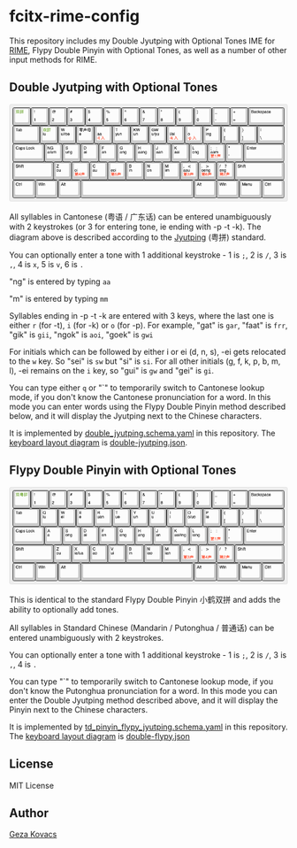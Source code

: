 # fcitx-rime-config

This repository includes my Double Jyutping with Optional Tones IME for [RIME](https://rime.im/), Flypy Double Pinyin with Optional Tones, as well as a number of other input methods for RIME.

## Double Jyutping with Optional Tones

![](double-jyutping.png)

All syllables in Cantonese (粤语 / 广东话) can be entered unambiguously with 2 keystrokes (or 3 for entering tone, ie ending with -p -t -k). The diagram above is described according to the [Jyutping](https://en.wikipedia.org/wiki/Jyutping) (粤拼) standard.

You can optionally enter a tone with 1 additional keystroke - 1 is `;`, 2 is `/`, 3 is `,`, 4 is `x`, 5 is `v`, 6 is `.`

"ng" is entered by typing `aa`

"m" is entered by typing `mm`

Syllables ending in -p -t -k are entered with 3 keys, where the last one is either `r` (for -t), `i` (for -k) or `o` (for -p). For example, "gat" is `gar`, "faat" is `frr`, "gik" is `gii`, "ngok" is `aoi`, "goek" is `gwi`

For initials which can be followed by either i or ei (d, n, s), -ei gets relocated to the `w` key. So "sei" is `sw` but "si" is `si`. For all other initials (g, f, k, p, b, m, l), -ei remains on the `i` key, so "gui" is `gw` and "gei" is `gi`.

You can type either `q` or "\`" to temporarily switch to Cantonese lookup mode, if you don't know the Cantonese pronunciation for a word. In this mode you can enter words using the Flypy Double Pinyin method described below, and it will display the Jyutping next to the Chinese characters.

It is implemented by [double_jyutping.schema.yaml](https://github.com/gkovacs/fcitx-rime-config/blob/master/double_jyutping.schema.yaml) in this repository. The [keyboard layout diagram](http://www.keyboard-layout-editor.com/) is [double-jyutping.json](https://github.com/gkovacs/fcitx-rime-config/blob/master/double-jyutping.json).

## Flypy Double Pinyin with Optional Tones

![](double-flypy.png)

This is identical to the standard Flypy Double Pinyin 小鹤双拼 and adds the ability to optionally add tones.

All syllables in Standard Chinese (Mandarin / Putonghua / 普通话) can be entered unambiguously with 2 keystrokes.

You can optionally enter a tone with 1 additional keystroke - 1 is `;`, 2 is `/`, 3 is `,`, 4 is `.`

You can type "\`" to temporarily switch to Cantonese lookup mode, if you don't know the Putonghua pronunciation for a word. In this mode you can enter the Double Jyutping method described above, and it will display the Pinyin next to the Chinese characters.

It is implemented by [td_pinyin_flypy_jyutping.schema.yaml](https://github.com/gkovacs/fcitx-rime-config/blob/master/td_pinyin_flypy_jyutping.schema.yaml) in this repository. The [keyboard layout diagram](http://www.keyboard-layout-editor.com/) is [double-flypy.json](https://github.com/gkovacs/fcitx-rime-config/blob/master/double-flypy.json)

## License

MIT License

## Author

[Geza Kovacs](https://github.com/gkovacs)
